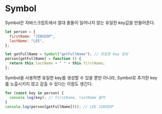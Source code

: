 # Symbol

Symbol은 자바스크립트에서 절대 충돌이 일어나지 않는 유일한 key값을 만들어준다.

```javascript
let person = {
  firstName: "JINSEOP",
  lastName: "LEE",
};

let getFullName = Symbol("getFullName"); // 유일한 key 생성
person[getFullName] = function () {
  return this.lastName + " " + this.firstName;
};
```

Symbol을 사용하면 유일한 key를 생성할 수 있을 뿐만 아니라, Symbol로 추가한 key를 노출시키지 않고 감출 수 있다는 이점도 생긴다.

```javascript
for (const key in person) {
  console.log(key); // firstName, lastName 출력
}
console.log(person[getFullName]()); // LEE JINSEOP
```
